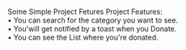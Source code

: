 Some Simple Project Fetures Project Features:
      <br/>  • You can search for the category you want to see.
      <br/>  • You'will get notified by a toast when you Donate.
      <br/>  • You can see the List where you're donated.
